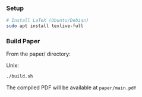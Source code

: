 ### Setup

```bash
# Install LaTeX (Ubuntu/Debian)
sudo apt install texlive-full
```

### Build Paper
From the paper/ directory:

Unix:
```bash
./build.sh
```

The compiled PDF will be available at `paper/main.pdf`